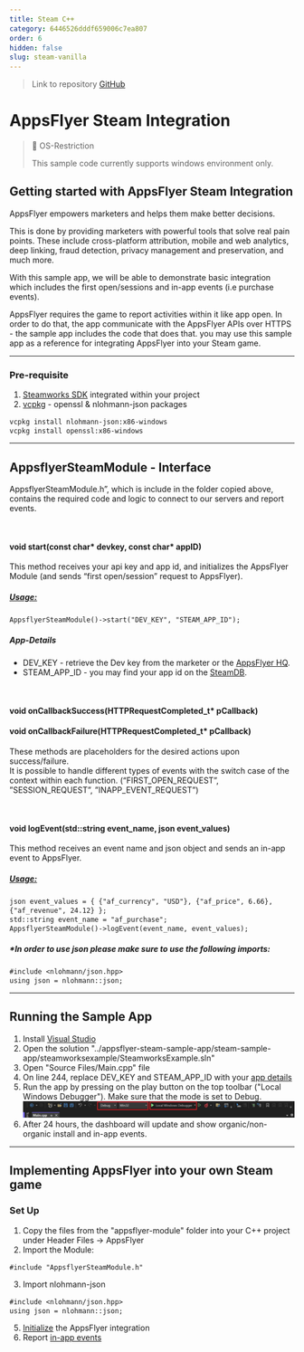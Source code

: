 ```yaml
---
title: Steam C++
category: 6446526dddf659006c7ea807
order: 6
hidden: false
slug: steam-vanilla
---
```



> Link to repository
> [GitHub](https://github.com/AppsFlyerSDK/appsflyer-steam-sample-app)


# AppsFlyer Steam Integration

> 🚧 OS-Restriction
> 
> This sample code currently supports windows environment only.


## **Getting started with AppsFlyer Steam Integration**

AppsFlyer empowers marketers and helps them make better decisions.

This is done by providing marketers with powerful tools that solve real pain points. These include cross-platform attribution, mobile and web analytics, deep linking, fraud detection, privacy management and preservation, and much more.

With this sample app, we will be able to demonstrate basic integration which includes the first open/sessions and in-app events (i.e purchase events).

AppsFlyer requires the game to report activities within it like app open. In order to do that, the app communicate with the AppsFlyer APIs over HTTPS - the sample app includes the code that does that.
you may use this sample app as a reference for integrating AppsFlyer into your Steam game.

<hr/>


### Pre-requisite
1. [Steamworks SDK](https://partner.steamgames.com/doc/sdk) integrated within your project
2. [vcpkg](https://vcpkg.io/en/index.html) - openssl & nlohmann-json packages
<pre><code>vcpkg install nlohmann-json:x86-windows
vcpkg install openssl:x86-windows</code></pre>

<hr/>

## **AppsflyerSteamModule - Interface**

AppsflyerSteamModule.h”, which is include in the folder copied above, contains the required code and logic to connect to our servers and report events.

<br/>

#### void start(const char* devkey, const char* appID)

This method receives your api key and app id, and initializes the AppsFlyer Module (and sends “first open/session” request to AppsFlyer).

##### <span style="text-decoration:underline;">Usage:</span>

<pre><code>AppsflyerSteamModule()->start("DEV_KEY", "STEAM_APP_ID");
</code></pre>

##### App-Details

* DEV_KEY - retrieve the Dev key from the marketer or the [AppsFlyer HQ](https://support.appsflyer.com/hc/en-us/articles/211719806-App-settings-#general-app-settings).
* STEAM_APP_ID - you may find your app id on the [SteamDB](https://steamdb.info/apps/).

<br/>

#### void **onCallbackSuccess**(HTTPRequestCompleted_t* **pCallback**) 
#### void **onCallbackFailure**(HTTPRequestCompleted_t* **pCallback**)

These methods are placeholders for the desired actions upon success/failure. \
It is possible to handle different types of events with the switch case of the context within each function. (“FIRST_OPEN_REQUEST”, ”SESSION_REQUEST”, ”INAPP_EVENT_REQUEST”)

<br/>

#### void **logEvent**(std::string **event_name**, json **event_values**)

This method receives an event name and json object and sends an in-app event to AppsFlyer.


##### <span style="text-decoration:underline;">Usage:</span>

<pre><code>json event_values = { {"af_currency", "USD"}, {"af_price", 6.66}, {"af_revenue", 24.12} };
std::string event_name = "af_purchase";
AppsflyerSteamModule()->logEvent(event_name, event_values);
</code></pre>

##### *In order to use json please make sure to use the following imports:

<pre><code>#include &lt;nlohmann/json.hpp>
using json = nlohmann::json;
</code></pre>


<hr>

## Running the Sample App 

1. Install [Visual Studio](https://visualstudio.microsoft.com/)
2. Open the solution "../appsflyer-steam-sample-app/steam-sample-app/steamworksexample/SteamworksExample.sln"
3. Open "Source Files/Main.cpp" file
4. On line 244, replace DEV_KEY and STEAM_APP_ID with your [app details](#App-Details)
5. Run the app by pressing on the play button on the top toolbar ("Local Windows Debugger"). Make sure that the mode is set to Debug.
![Visual Studio Toolbar Image](images/vs-run.PNG?raw=true "Visual Studio Toolbar Image")
6. After 24 hours, the dashboard will update and show organic/non-organic install and in-app events.

<hr/>

## **Implementing AppsFlyer into your own Steam game**

### Set Up
1. Copy the files from the "appsflyer-module" folder into your C++ project under Header Files -> AppsFlyer
2. Import the Module: 
<pre><code>#include "AppsflyerSteamModule.h"
</code></pre>
3. Import nlohmann-json
<pre><code>#include &lt;nlohmann/json.hpp>
using json = nlohmann::json;
</code></pre>
5. [Initialize](#void-startconst-char-devkey-const-char-appid) the AppsFlyer integration 
6. Report [in-app events](#void-logeventstdstring-event_name-json-event_values)
